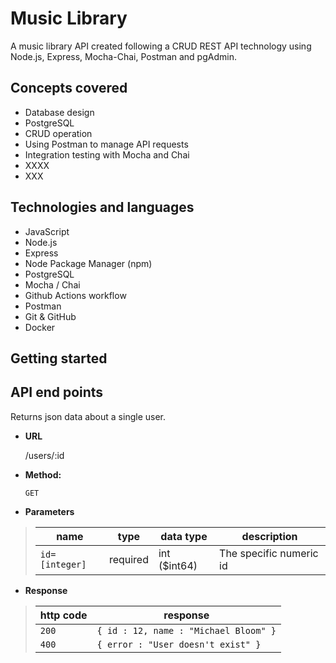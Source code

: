 # Music Library

A music library API created following a CRUD REST API technology using Node.js, Express, Mocha-Chai, Postman and pgAdmin. 

## Concepts covered

- Database design
- PostgreSQL
- CRUD operation 
- Using Postman to manage API requests
- Integration testing with Mocha and Chai
- XXXX
- XXX

## Technologies and languages

- JavaScript
- Node.js
- Express
- Node Package Manager (npm)
- PostgreSQL
- Mocha / Chai
- Github Actions workflow
- Postman
- Git & GitHub
- Docker


## Getting started


## API end points

Returns json data about a single user.

* **URL**

  /users/:id

* **Method:**

  `GET`
  
*  **Parameters**
> | name              |  type     | data type      | description                         |
> |-------------------|-----------|----------------|-------------------------------------|
> | `id=[integer]`    |  required | int ($int64)   | The specific numeric id             |


* **Response**
> | http code     | response                                                            |
> |---------------|---------------------------------------------------------------------|
> | `200`         | `{ id : 12, name : "Michael Bloom" }`                               |
> | `400`         | `{ error : "User doesn't exist" }`                                  |
